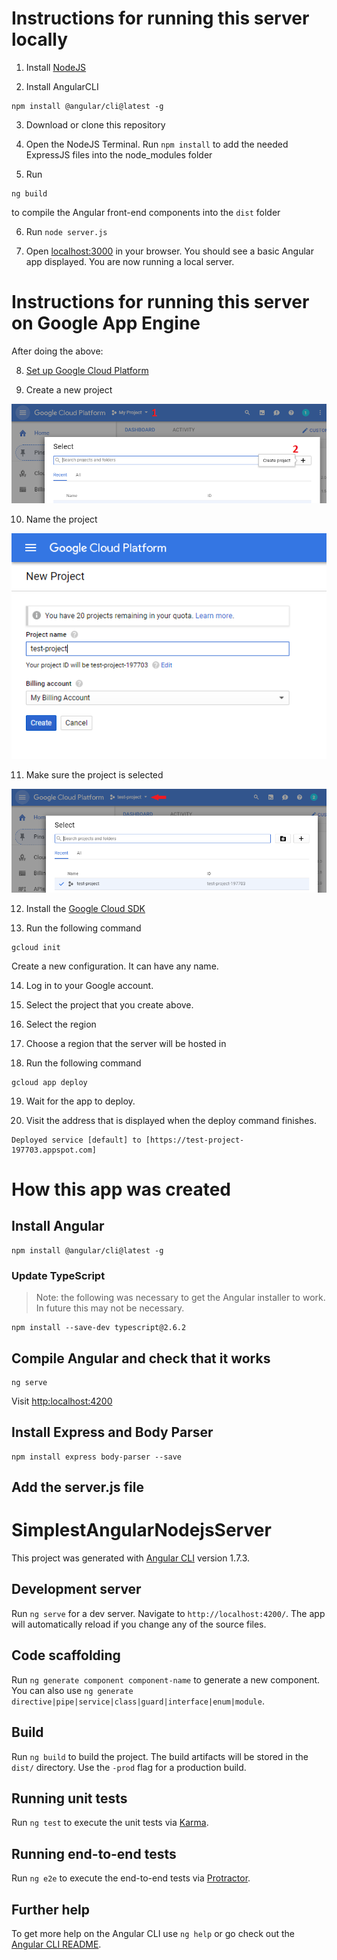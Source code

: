 # Instructions for running this server locally
1) Install [NodeJS](https://nodejs.org/)

2) Install AngularCLI
~~~
npm install @angular/cli@latest -g
~~~

3) Download or clone this repository

4) Open the NodeJS Terminal. Run `npm install` to add the needed ExpressJS files into the node_modules folder

5) Run 
~~~
ng build
~~~
to compile the Angular front-end components into the `dist` folder

6) Run `node server.js`

7) Open [localhost:3000](http://localhost:3000/) in your browser. You should see a basic Angular app displayed. You are now running a local server. 

# Instructions for running this server on Google App Engine
After doing the above:

8) [Set up Google Cloud Platform](https://cloud.google.com/)

9) Create a new project

![Create a project](/readme/img/gcp12.png)

10) Name the project

![Name the project](/readme/img/gcp3.png)

11) Make sure the project is selected

![Select the project](/readme/img/gcp4.png)

12) Install the [Google Cloud SDK](https://cloud.google.com/sdk/)

13) Run the following command 
~~~
gcloud init
~~~
Create a new configuration. It can have any name. 

14) Log in to your Google account.

15) Select the project that you create above.

16) Select the region

17) Choose a region that the server will be hosted in

18) Run the following command
~~~
gcloud app deploy
~~~

19) Wait for the app to deploy. 

20) Visit the address that is displayed when the deploy command finishes.
~~~
Deployed service [default] to [https://test-project-197703.appspot.com]
~~~





# How this app was created
## Install Angular
~~~
npm install @angular/cli@latest -g
~~~
### Update TypeScript
> Note: the following was necessary to get the Angular installer to work. In future this may not be necessary.  
~~~
npm install --save-dev typescript@2.6.2
~~~
## Compile Angular and check that it works
~~~
ng serve
~~~
Visit [http:localhost:4200](http:localhost:4200)
## Install Express and Body Parser
~~~
npm install express body-parser --save
~~~
## Add the server.js file

# SimplestAngularNodejsServer

This project was generated with [Angular CLI](https://github.com/angular/angular-cli) version 1.7.3.

## Development server

Run `ng serve` for a dev server. Navigate to `http://localhost:4200/`. The app will automatically reload if you change any of the source files.

## Code scaffolding

Run `ng generate component component-name` to generate a new component. You can also use `ng generate directive|pipe|service|class|guard|interface|enum|module`.

## Build

Run `ng build` to build the project. The build artifacts will be stored in the `dist/` directory. Use the `-prod` flag for a production build.

## Running unit tests

Run `ng test` to execute the unit tests via [Karma](https://karma-runner.github.io).

## Running end-to-end tests

Run `ng e2e` to execute the end-to-end tests via [Protractor](http://www.protractortest.org/).

## Further help

To get more help on the Angular CLI use `ng help` or go check out the [Angular CLI README](https://github.com/angular/angular-cli/blob/master/README.md).
